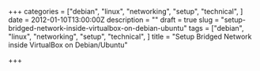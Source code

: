 +++
categories = ["debian", "linux", "networking", "setup", "technical", ]
date = 2012-01-10T13:00:00Z
description = ""
draft = true
slug = "setup-bridged-network-inside-virtualbox-on-debian-ubuntu"
tags = ["debian", "linux", "networking", "setup", "technical", ]
title = "Setup Bridged Network inside VirtualBox on Debian/Ubuntu"

+++




